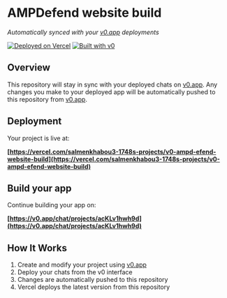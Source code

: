 # AMPDefend website build

*Automatically synced with your [v0.app](https://v0.app) deployments*

[![Deployed on Vercel](https://img.shields.io/badge/Deployed%20on-Vercel-black?style=for-the-badge&logo=vercel)](https://vercel.com/salmenkhabou3-1748s-projects/v0-ampd-efend-website-build)
[![Built with v0](https://img.shields.io/badge/Built%20with-v0.app-black?style=for-the-badge)](https://v0.app/chat/projects/acKLv1hwh9d)

## Overview

This repository will stay in sync with your deployed chats on [v0.app](https://v0.app).
Any changes you make to your deployed app will be automatically pushed to this repository from [v0.app](https://v0.app).

## Deployment

Your project is live at:

**[https://vercel.com/salmenkhabou3-1748s-projects/v0-ampd-efend-website-build](https://vercel.com/salmenkhabou3-1748s-projects/v0-ampd-efend-website-build)**

## Build your app

Continue building your app on:

**[https://v0.app/chat/projects/acKLv1hwh9d](https://v0.app/chat/projects/acKLv1hwh9d)**

## How It Works

1. Create and modify your project using [v0.app](https://v0.app)
2. Deploy your chats from the v0 interface
3. Changes are automatically pushed to this repository
4. Vercel deploys the latest version from this repository